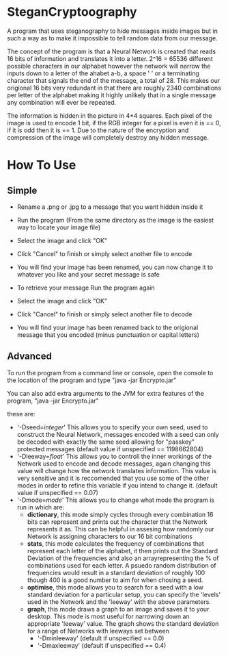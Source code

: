 SteganCryptoography
===================

A program that uses steganography to hide messages inside images but in such a way as to make it impossible to tell random data from our message.

The concept of the program is that a Neural Network is created that reads 16 bits of information and translates it into a letter. 2^16 = 65536 different possible characters in our alphabet however the network will narrow the inputs down to a letter of the ahabet a-b, a space ' ' or a terminating character that signals the end of the message, a total of 28. This makes our origional 16 bits very redundant in that there are roughly 2340 combinations per letter of the alphabet making it highly unlikely that in a single message any combination will ever be repeated.

The information is hidden in the picture in 4*4 squares. Each pixel of the image is used to encode 1 bit, if the RGB integer for a pixel is even it is == 0, if it is odd then it is == 1. Due to the nature of the encryption and compression of the image will completely destroy any hidden message.

How To Use
==========
Simple
------
 - Rename a .png or .jpg to a message that you want hidden inside it
 - Run the program (From the same directory as the image is the easiest way to locate your image file)
 - Select the image and click "OK"
 - Click "Cancel" to finish or simply select another file to encode
 - You will find your image has been renamed, you can now change it to whatever you like and your secret message is safe

 - To retrieve your message Run the program again
 - Select the image and click "OK"
 - Click "Cancel" to finish or simply select another file to decode
 - You will find your image has been renamed back to the origional message that you encoded (minus punctuation or capital letters)

Advanced
--------
To run the program from a command line or console, open the console to the location of the program and type "java -jar Encrypto.jar"

You can also add extra arguments to the JVM for extra features of the program, "java -jar <add your arguments here> Encrypto.jar"

these are:
 - '-Dseed=<i>integer</i>' This allows you to specify your own seed, used to construct the Neural Network, messages encoded with a seed can only be decoded with exactly the same seed allowing for "passkey" protected messages (default value if unspecified == 1198662804)
 - '-Dleeway=<i>float</i>' This allows you to controll the inner workings of the Network used to encode and decode messages, again changing this value will change how the network translates information. This value is very sensitive and it is reccomended that you use some of the other modes in order to refine this variable if you intend to change it. (default value if unspecified == 0.07)
 - '-Dmode=<i>mode</i>' This allows you to change what mode the program is run in which are:
   - <b>dictionary</b>, this mode simply cycles through every combination 16 bits can represent and prints out the character that the Network represents it as. This can be helpful in assesing how randomly our Network is assigning characters to our 16 bit combinations
   - <b>stats</b>, this mode calculates the frequency of combinations that represent each letter of the alphabet, it then prints out the Standard Deviation of the frequencies and also an arrayrepresenting the % of combinations used for each letter. A psuedo random distribution of frequencies would result in a standard deviation of roughly 100 though 400 is a good number to aim for when chosing a seed.
   - <b>optimise</b>, this mode allows you to search for a seed with a low standard deviation for a particular setup, you can specify the 'levels' used in the Network and the 'leeway' with the above parameters.
   - <b>graph</b>, this mode draws a graph to an image and saves it to your desktop. This mode is most useful for narrowing down an appropriate 'leeway' value. The graph shows the standard deviation for a range of Networks with leeways set between
     - '-Dminleeway' (default if unspecified == 0.0)
     - '-Dmaxleeway' (default if unspecified == 0.4)
